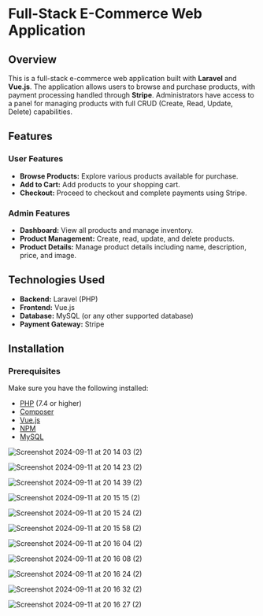 # Full-Stack E-Commerce Web Application

## Overview

This is a full-stack e-commerce web application built with **Laravel** and **Vue.js**. The application allows users to browse and purchase products, with payment processing handled through **Stripe**. Administrators have access to a panel for managing products with full CRUD (Create, Read, Update, Delete) capabilities.

## Features

### User Features
- **Browse Products:** Explore various products available for purchase.
- **Add to Cart:** Add products to your shopping cart.
- **Checkout:** Proceed to checkout and complete payments using Stripe.

### Admin Features
- **Dashboard:** View all products and manage inventory.
- **Product Management:** Create, read, update, and delete products.
- **Product Details:** Manage product details including name, description, price, and image.

## Technologies Used

- **Backend:** Laravel (PHP)
- **Frontend:** Vue.js
- **Database:** MySQL (or any other supported database)
- **Payment Gateway:** Stripe

## Installation

### Prerequisites

Make sure you have the following installed:
- [PHP](https://www.php.net/manual/en/install.php) (7.4 or higher)
- [Composer](https://getcomposer.org/)
- [Vue.js](https://vuejs.org/)
- [NPM](https://www.npmjs.com/get-npm)
- [MySQL](https://www.mysql.com/) 




![Screenshot 2024-09-11 at 20 14 03 (2)](https://github.com/user-attachments/assets/99b55929-f267-4859-9247-c5c0e230c064)

![Screenshot 2024-09-11 at 20 14 23 (2)](https://github.com/user-attachments/assets/27f5e495-0b9f-4c96-b5b3-ce3e497c8d74)

![Screenshot 2024-09-11 at 20 14 39 (2)](https://github.com/user-attachments/assets/65437574-afab-4bb0-9e09-ef00e3c0f2a3)

![Screenshot 2024-09-11 at 20 15 15 (2)](https://github.com/user-attachments/assets/6bc4ff08-2243-4ea5-9621-d567b0cc88fe)

![Screenshot 2024-09-11 at 20 15 24 (2)](https://github.com/user-attachments/assets/e5989b17-b900-4c47-99cf-3a0e2e450f88)

![Screenshot 2024-09-11 at 20 15 58 (2)](https://github.com/user-attachments/assets/da35c2ac-085f-44b1-b246-19a5ef8e52de)

![Screenshot 2024-09-11 at 20 16 04 (2)](https://github.com/user-attachments/assets/3d3d7a91-1ad9-41f6-957c-b9d82915ac79)

![Screenshot 2024-09-11 at 20 16 08 (2)](https://github.com/user-attachments/assets/af1391a0-7846-4548-a1c5-11ac247aa12d)

![Screenshot 2024-09-11 at 20 16 24 (2)](https://github.com/user-attachments/assets/ca3e6bac-f4bf-4e47-8ea6-fd3dc7e45080)

![Screenshot 2024-09-11 at 20 16 32 (2)](https://github.com/user-attachments/assets/c345535f-8f1a-4bc3-9bd1-d9817cf95b8b)

![Screenshot 2024-09-11 at 20 16 27 (2)](https://github.com/user-attachments/assets/07c55408-32e2-44e4-88f7-71a7fa8e1692)
